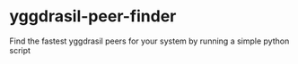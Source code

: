 # yggdrasil-peer-finder
Find the fastest yggdrasil peers for your system by running a simple python script
